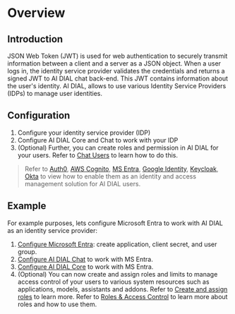 # Overview

## Introduction

JSON Web Token (JWT) is used for web authentication to securely transmit information between a client and a server as a JSON object. When a user logs in, the identity service provider validates the credentials and returns a signed JWT to AI DIAL chat back-end. This JWT contains information about the user's identity. AI DIAL, allows to use various Identity Service Providers (IDPs) to manage user identities.

## Configuration

1. Configure your identity service provider (IDP)
2. Configure AI DIAL Core and Chat to work with your IDP
3. (Optional) Further, you can create roles and permission in AI DIAL for your users. Refer to [Chat Users](/Roles%20and%20Access%20Control/chat-users) to learn how to do this.

> Refer to [Auth0](/IDPs/auth0), [AWS Cognito](/IDPs/cognito), [MS Entra](/IDPs/entraID), [Google Identity](/IDPs/google), [Keycloak](/IDPs/keycloak), [Okta](/IDPs/okta) to view how to enable them as an identity and access management solution for AI DIAL users.

## Example

For example purposes, lets configure Microsoft Entra to work with AI DIAL as an identity service provider: 

1. [Configure Microsoft Entra](/Auth/Web/IDPs/entraID#configure-microsoft-entra-id): create application, client secret, and user group.
2. [Configure AI DIAL Chat](/Auth/Web/IDPs/entraID#ai-dial-chat-settings) to work with MS Entra.
3. [Configure AI DIAL Core](/Auth/Web/IDPs/entraID#ai-dial-core-settings) to work with MS Entra.
4. (Optional) You can now create and assign roles and limits to manage access control of your users to various system resources such as applications, models, assistants and addons. Refer to [Create and assign roles](/Auth/Web/IDPs/entraID#assignment-of-roles) to learn more. Refer to [Roles & Access Control](/Roles%20and%20Access%20Control/overview) to learn more about roles and how to use them. 


